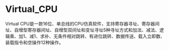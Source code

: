 # Virtual_CPU
Virtual CPU是一款16位、单总线的CPU仿真软件，支持寄存器寻址、寄存器间址、自增型寄存器间址、自增型双间址和变址寻址5种寻址方式和加法、减法、逻辑乘、加1、减1、求补、无条件相对跳转、有进位跳转、数据传送、载入立即数、装载指令和空操作12种操作。
